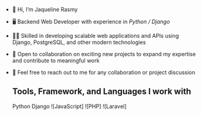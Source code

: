- 👋 Hi, I’m Jaqueline Rasmy
- 🖥️ Backend Web Developer with experience in *Python / Django*
- 👩‍💻 Skilled in developing scalable web applications and APIs using Django, PostgreSQL, and other modern technologies
- 💼 Open to collaboration on exciting new projects to expand my expertise and contribute to meaningful work
- 💬 Feel free to reach out to me for any collaboration or project discussion

  ## Tools, Framework, and Languages I work with
  Python Django
  ![JavaScript]
  ![PHP]
  ![Laravel]
